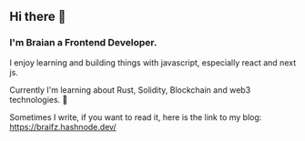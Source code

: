 ## Hi there 👋

### I'm Braian a Frontend Developer.

I enjoy learning and building things with javascript, especially react and next js.

Currently I'm learning about Rust, Solidity, Blockchain and web3 technologies. 🦾

Sometimes I write, if you want to read it, here is the link to my blog: https://braifz.hashnode.dev/ 

<!--
Next.js - Node - Solidity - Ethers.js - TypeScript

**Braifz/braifz** is a ✨ _special_ ✨ repository because its `README.md` (this file) appears on your GitHub profile.

Here are some ideas to get you started:

- 🔭 I’m currently working on ...
- 🌱 I’m currently learning ...
- 👯 I’m looking to collaborate on ...
- 🤔 I’m looking for help with ...
- 💬 Ask me about ...
- 📫 How to reach me: ...
- 😄 Pronouns: ...
- ⚡ Fun fact: ...
-->
